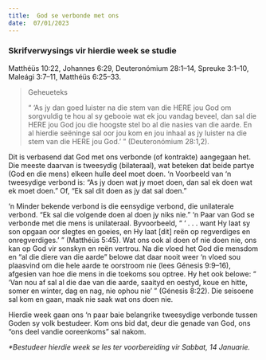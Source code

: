 ```yaml
---
title:  God se verbonde met ons
date:  07/01/2023
---
```


### Skrifverwysings vir hierdie week se studie
Matthéüs 10:22, Johannes 6:29, Deuteronómium 28:1–14, Spreuke 3:1–10, Maleági 3:7–11, Matthéüs 6:25–33.

> <p>Geheueteks</p>
> “ ‘As jy dan goed luister na die stem van die HERE jou God om sorgvuldig te hou al sy gebooie wat ek jou vandag beveel, dan sal die HERE jou God jou die hoogste stel bo al die nasies van die aarde. En al hierdie seëninge sal oor jou kom en jou inhaal as jy luister na die stem van die HERE jou God.’ ” (Deuteronómium 28:1,2).

Dit is verbasend dat God met ons verbonde (of kontrakte) aangegaan het.  Die meeste daarvan is tweesydig (bilateraal), wat beteken dat beide partye (God en die mens) elkeen hulle deel moet doen.  ‘n Voorbeeld van ‘n tweesydige verbond is:  “As jy doen wat jy moet doen, dan sal ek doen wat ek moet doen.” Of, “Ek sal dit doen as jy dat sal doen.”

‘n Minder bekende verbond is die eensydige verbond, die unilaterale verbond. “Ek sal die volgende doen al doen jy niks nie.”  ‘n Paar van God se verbonde met die mens is unilateraal. Byvoorbeeld, “ ‘ . . . want Hy laat sy son opgaan oor slegtes en goeies, en Hy laat [dit] reën op regverdiges en onregverdiges.’ ” (Matthéüs 5:45). Wat ons ook al doen of nie doen nie, ons kan op God vir sonskyn en reën vertrou. Na die vloed het God die mensdom en “al die diere van die aarde” belowe dat daar nooit weer ‘n vloed sou plaasvind om die hele aarde te oorstroom nie (lees Génesis 9:9–16), afgesien van hoe die mens in die toekoms sou optree. Hy het ook belowe: “ ‘Van nou af sal al die dae van die aarde, saaityd en oestyd, koue en hitte, somer en winter, dag en nag, nie ophou nie’ ” (Génesis 8:22). Die seisoene sal kom en gaan, maak nie saak wat ons doen nie.

Hierdie week gaan ons ‘n paar baie belangrike tweesydige verbonde tussen Goden sy volk bestudeer. Kom ons bid dat, deur die genade van God, ons “ons deel vandie ooreenkoms” sal nakom.

_*Bestudeer hierdie week se les ter voorbereiding vir Sabbat, 14 Januarie._